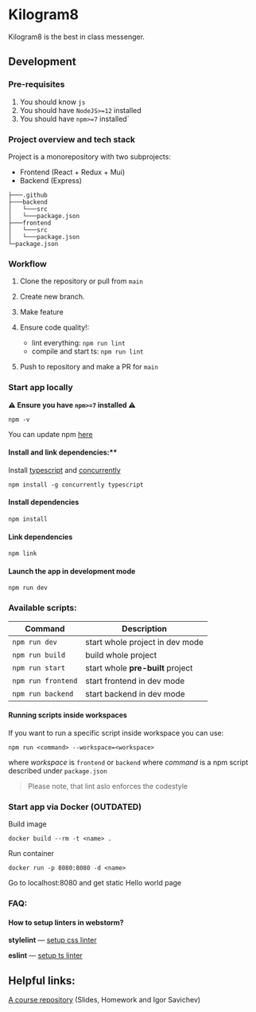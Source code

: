 # Kilogram8

Kilogram8 is the best in class messenger. 

## Development

### Pre-requisites

1. You should know `js`
2. You should have `NodeJS>=12` installed 
3. You should have `npm>=7` installed` 


### Project overview and tech stack

Project is a monorepository with two subprojects:

* Frontend (React + Redux + Mui)
* Backend (Express)

```
├───.github
├───backend
│   └───src
│   └───package.json
├───frontend
│   └───src
│   └───package.json
└─package.json
```

### Workflow

1. Clone the repository or pull from `main`
2. Create new branch.
3. Make feature
4. Ensure code quality!:
   * lint everything: `npm run lint`
   * compile and start ts: `npm run lint`
      
5. Push to repository and make a PR for `main`


### Start app locally

**⚠️ Ensure you have `npm>=7` installed ⚠️**

`npm -v`

You can update npm [here](https://docs.npmjs.com/try-the-latest-stable-version-of-npm)

#### Install and link dependencies:**

Install [typescript](https://www.typescriptlang.org/) and [concurrently](https://github.com/kimmobrunfeldt/concurrently#readme)

`npm install -g concurrently typescript`

#### Install dependencies

`npm install`

#### Link dependencies

`npm link`

#### Launch the app in development mode

`npm run dev`


### Available scripts:

| Command | Description |
| --- | --- |
| `npm run dev` | start whole project in dev mode |
| `npm run build`| build whole project |
| `npm run start` | start whole **pre-built** project |
| `npm run frontend`| start frontend in dev mode|
| `npm run backend` | start backend in dev mode |

#### Running scripts inside workspaces

If you want to run a specific script inside workspace you can use:

`npm run <command> --workspace=<workspace>`

where _workspace_ is `frontend` or `backend`
where _command_ is a npm script described under <workspace> `package.json`

> Please note, that lint aslo enforces the codestyle


### Start app via Docker (OUTDATED)

Build image

`docker build --rm -t <name> .`

Run container

`docker run -p 8080:8080 -d <name>`

Go to localhost:8080 and get static Hello world page


### FAQ:

#### How to setup linters in webstorm?

**stylelint** — [setup css linter](https://www.jetbrains.com/help/webstorm/using-stylelint-code-quality-tool.html)

**eslint** — [setup ts linter](https://www.jetbrains.com/help/webstorm/eslint.html#ws_js_linters_eslint_install)


## Helpful links:

[A course repository](https://github.com/urfu-2020/slides) (Slides, Homework and Igor Savichev) 
